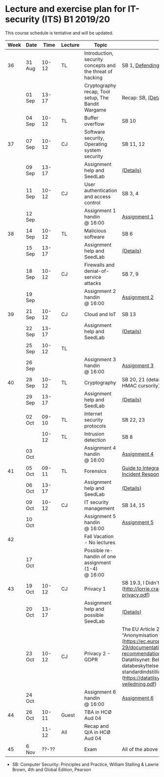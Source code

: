 # Lecture and exercise plan for IT-security (ITS) B1 2019/20

This course schedule is tentative and will be updated.

| Week | Date   | &nbsp;Time&nbsp; | Lecture | Topic                                                     | Material                                                                                                                                                                                                                                                                                                                                                       |
| ---- | ----   | -----            | ------- | -----                                                     | --------                                                                                                                                                                                                                                                                                                                                                       |
| 36   | 31 Aug | 10-12            | TL      | Introduction, security concepts and the threat of hacking | SB 1, [Defending the digital frontier, The Economist](https://www.economist.com/sites/default/files/20140712_cyber-security.pdf)                                                                                                                                                                                                                               |
|      | 01 Sep | 13-17            |         | Cryptography recap, Tool setup, The Bandit Wargame        | Recap: SB, [(Details)](exercises/exercise1.md) 2                                                                                                                                                                                                                                                                                                               |
|      | 04 Sep | 10-12            | TL      | Buffer overflow                                           | SB 10                                                                                                                                                                                                                                                                                                                                                          |
| 37   | 07 Sep | 10-12            | CJ      | Software security, Operating system security              | SB 11, 12                                                                                                                                                                                                                                                                                                                                                      |
|      | 09 Sep | 13-17            |         | Assignment help and SeedLab                               | [(Details)](exercises/exercise2.md)                                                                                                                                                                                                                                                                                                                            |
|      | 11 Sep | 10-12            | CJ      | User authentication and access control                    | SB 3, 4                                                                                                                                                                                                                                                                                                                                                        |
|      | 12 Sep |                  |         | Assignment 1 handin @ 16:00                               | [Assignment 1](assignments/assignment1.md)                                                                                                                                                                                                                                                                                                                     |
| 38   | 14 Sep | 10-12            | TL      | Malicious software                                        | SB 6                                                                                                                                                                                                                                                                                                                                                           |
|      | 15 Sep | 13-17            |         | Assignment help and SeedLab                               | [(Details)](exercises/exercise3.md)                                                                                                                                                                                                                                                                                                                            |
|      | 18 Sep | 10-12            | CJ      | Firewalls and denial-of-service attacks                   | SB 7, 9                                                                                                                                                                                                                                                                                                                                                        |
|      | 19 Sep |                  |         | Assignment 2 handin @ 16:00                               | [Assignment 2](assignments/assignment2.md)                                                                                                                                                                                                                                                                                                                     |
| 39   | 21 Sep | 10-12            | CJ      | Cloud and IoT                                             | SB 13                                                                                                                                                                                                                                                                                                                                                          |
|      | 22 Sep | 13-17            |         | Assignment help and SeedLab                               | [(Details)](exercises/exercise4.md)                                                                                                                                                                                                                                                                                                                            |
|      | 25 Sep | 10-12            | TL      |                                                           | |
|      | 26 Sep |                  |         | Assignment 3 handin @ 16:00                               | [Assignment 3](assignments/assignment3.md)                                                                                                                                                                                                                                                                                                                     |
| 40   | 28 Sep | 10-12            | TL      | Cryptography                                              | SB 20, 21 (details on AES, AE, OCB, SHA and HMAC cursorily)                                                                                                                                                                                                                                                                                                    |
|      | 29 Sep | 13-17            |         | Assignment help and SeedLab                               | [(Details)](exercises/exercise5.md)                                                                                                                                                                                                                                                                                                                            |
|      | 02 Oct | 09-10            | TL      | Internet security protocols                               | SB 22, 23                                                                                                                                                                                                                                                                                                                                                           |
|      |        | 10-12            | TL      | Intrusion detection                                       | SB 8                                                                                                                                                                                                                                                                                                                                                           |
|      | 03 Oct |                  |         | Assignment 4 handin @ 16:00                               | [Assignment 4](assignments/assignment4.md)                                                                                                                                                                                                                                                                                                                     |
| 41   | 05 Oct | 09-11            | TL      | Forensics                                                 | [Guide to Integrating Forensic Techniques into Incident Response](https://nvlpubs.nist.gov/nistpubs/Legacy/SP/nistspecialpublication800-86.pdf) ch. 3-5                                                                                                                                                                                                        |
|      | 06 Oct | 13-17            |         | Assignment help and SeedLab                               | [(Details)](exercises/exercise6.md)                                                                                                                                                                                                                                                                                                                            |
|      | 09 Oct | 10-12            | CJ      | IT security management                                    | SB 14, 15                                                                                                                                                                                                                                                                                                                                                      |
|      | 10 Oct |                  |         | Assignment 5 handin @ 16:00                               | [Assignment 5](assignments/assignment5.md)                                                                                                                                                                                                                                                                                                                     |
| 42   |        |                  |         | Fall Vacation - No lectures                               |                                                                                                                                                                                                                                                                                                                                                                |
|      | 17 Oct |                  |         | Possible re-handin of one assignment (1-4) @ 16:00        |                                                                                                                                                                                                                                                                                                                                                                |
| 43   | 19 Oct | 10-12            | CJ      | Privacy 1                                                 | SB 19.3, I Didn't Buy it for Myself, Cranor (http://lorrie.cranor.org/pubs/personalization-privacy.pdf)                                                                                                                                                                                                                                                        |
|      | 20 Oct | 13-17            |         | Assignment help and possible SeedLab                      | [(Details)](exercises/exercise7.md)                                                                                                                                                                                                                                                                                                                            |
|      | 23 Oct | 10-12            | CJ      | Privacy 2 - GDPR                                          | The EU Article 29 Data Protection WP - Opinion on "Anonymisation Techniques (https://ec.europa.eu/justice/article-29/documentation/opinion-recommendation/files/2014/wp216_en.pdf), Datatilsynet: Behandlingssikkerhed og databeskyttelse gennem design og standardindstillinger, del II (https://datatilsynet.dk/media/7587/artikel25og32-vejledning.pdf) |
|      | 24 Oct |                  |         | Assignment 6 handin @ 16:00                               | [Assignment 6](assignments/assignment6.md)                                                                                                                                                                                                                                                                                                                     |
| 44   | 26 Oct | 10-11            | Guest   | TBA  in HCØ Aud 04                                        |                                                                                                                                                                                                                                                                                                                                                                |
|      |        | 11-12            | All     | Recap and Q/A in HCØ Aud 04                               |                                                                                                                                                                                                                                                                                                                                                                |
| 45   | 6 Nov  | ??-??            |         | Exam                                                      | All of the above                                                                                                                                                                                                                                                                                                                                               |


* SB: Computer Security: Principles and Practice, William Stalling & Lawrie Brown, 4th and Global Edition, Pearson

